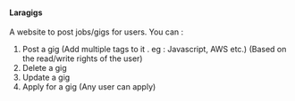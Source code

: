 #### Laragigs <br>

A website to post jobs/gigs for users. You can : 

1. Post a gig (Add multiple tags to it . eg : Javascript, AWS etc.) (Based on the read/write rights of the user)
2. Delete a gig
3. Update a gig
4. Apply for a gig (Any user can apply)

